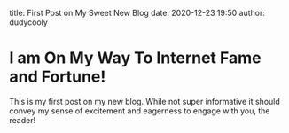 title: First Post on My Sweet New Blog
date: 2020-12-23 19:50
author: dudycooly

# I am On My Way To Internet Fame and Fortune!

This is my first post on my new blog. While not super informative it
should convey my sense of excitement and eagerness to engage with you,
the reader!
